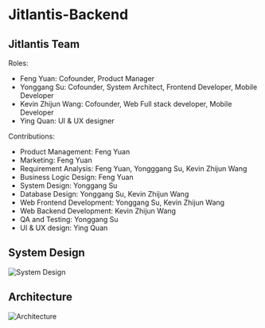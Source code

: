 # Jitlantis-Backend

## Jitlantis Team
Roles:
- Feng Yuan: Cofounder, Product Manager
- Yonggang Su: Cofounder, System Architect, Frontend Developer, Mobile Developer
- Kevin Zhijun Wang: Cofounder, Web Full stack developer, Mobile Developer
- Ying Quan: UI & UX designer

Contributions:
- Product Management: Feng Yuan
- Marketing: Feng Yuan
- Requirement Analysis: Feng Yuan, Yongggang Su, Kevin Zhijun Wang
- Business Logic Design: Feng Yuan
- System Design: Yonggang Su
- Database Design: Yonggang Su, Kevin Zhijun Wang
- Web Frontend Development: Yonggang Su, Kevin Zhijun Wang
- Web Backend Development: Kevin Zhijun Wang
- QA and Testing: Yonggang Su
- UI & UX design: Ying Quan

## System Design
![System Design](https://user-images.githubusercontent.com/58012125/90318570-5f974f80-deff-11ea-908b-413f72bf750d.png)

## Architecture
![Architecture](https://user-images.githubusercontent.com/58012125/90318700-47740000-df00-11ea-98ee-29f74af087fe.png)

